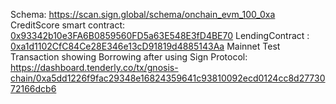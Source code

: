 


Schema: https://scan.sign.global/schema/onchain_evm_100_0xa
CreditScore smart contract: [0x93342b10e3FA6B0859560FD5a63E548E3fD4BE70](https://gnosisscan.io/address/0x93342b10e3FA6B0859560FD5a63E548E3fD4BE70)
LendingContract : [0xa1d1102CfC84Ce28E346e13cD91819d4885143Aa](https://gnosisscan.io/address/0xa1d1102CfC84Ce28E346e13cD91819d4885143Aa)
Mainnet Test Transaction showing Borrowing after using Sign Protocol: https://dashboard.tenderly.co/tx/gnosis-chain/0xa5dd1226f9fac29348e16824359641c93810092ecd0124cc8d2773072166dcb6